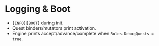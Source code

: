 # Logging & Boot

- `[INFO][BOOT]` during init.
- Quest binders/mutators print activation.
- Engine prints accept/advance/complete when `Rules.DebugQuests = true`.
